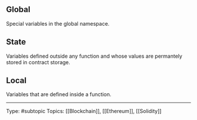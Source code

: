 
## Global
Special variables in the global namespace.
## State
Variables defined outside any function and whose values are permantely stored in contract storage.
## Local
Variables that are defined inside a function. 


___
Type: #subtopic 
Topics: [[Blockchain]], [[Ethereum]], [[Solidity]]

